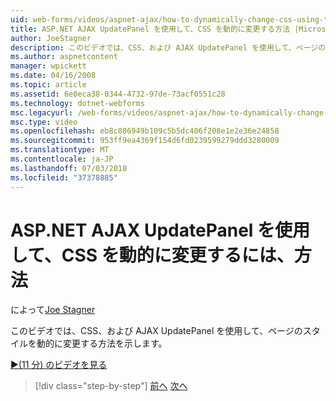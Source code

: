 ```yaml
---
uid: web-forms/videos/aspnet-ajax/how-to-dynamically-change-css-using-the-aspnet-ajax-updatepanel
title: ASP.NET AJAX UpdatePanel を使用して、CSS を動的に変更する方法 |Microsoft Docs
author: JoeStagner
description: このビデオでは、CSS、および AJAX UpdatePanel を使用して、ページのスタイルを動的に変更する方法を示します。
ms.author: aspnetcontent
manager: wpickett
ms.date: 04/16/2008
ms.topic: article
ms.assetid: 6e0eca38-0344-4732-97de-73acf0551c28
ms.technology: dotnet-webforms
msc.legacyurl: /web-forms/videos/aspnet-ajax/how-to-dynamically-change-css-using-the-aspnet-ajax-updatepanel
msc.type: video
ms.openlocfilehash: eb8c806949b109c5b5dc406f208e1e2e36e24858
ms.sourcegitcommit: 953ff9ea4369f154d6fd0239599279ddd3280009
ms.translationtype: MT
ms.contentlocale: ja-JP
ms.lasthandoff: 07/03/2018
ms.locfileid: "37378885"
---
```

<a name="how-to-dynamically-change-css-using-the-aspnet-ajax-updatepanel"></a>ASP.NET AJAX UpdatePanel を使用して、CSS を動的に変更するには、方法
====================
によって[Joe Stagner](https://github.com/JoeStagner)

このビデオでは、CSS、および AJAX UpdatePanel を使用して、ページのスタイルを動的に変更する方法を示します。

[&#9654;(11 分) のビデオを見る](https://channel9.msdn.com/Blogs/ASP-NET-Site-Videos/how-to-dynamically-change-css-using-the-aspnet-ajax-updatepanel)

> [!div class="step-by-step"]
> [前へ](basic-aspnet-authentication-in-an-ajax-enabled-application.md)
> [次へ](how-to-dynamically-add-controls-to-a-web-page.md)
